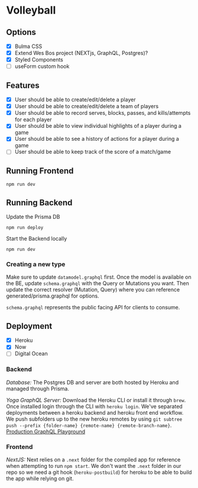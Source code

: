 # Volleyball

## Options
- [X] Bulma CSS
- [X] Extend Wes Bos project (NEXTjs, GraphQL, Postgres)?
- [X] Styled Components
- [ ] useForm custom hook

## Features
- [X] User should be able to create/edit/delete a player
- [X] User should be able to create/edit/delete a team of players
- [X] User should be able to record serves, blocks, passes, and kills/attempts for each player
- [X] User should be able to view individual highlights of a player during a game
- [X] User should be able to see a history of actions for a player during a game
- [ ] User should be able to keep track of the score of a match/game

## Running Frontend
```
npm run dev
```

## Running Backend
Update the Prisma DB 
```
npm run deploy
```
Start the Backend locally 
```
npm run dev
```

### Creating a new type
Make sure to update ```datamodel.graphql``` first. Once the model is available on the BE, update ```schema.graphql``` with the Query or Mutations you want. Then update the correct resolver (Mutation, Query) where you can reference generated/prisma.graphql for options.

```schema.graphql``` represents the public facing API for clients to consume.

## Deployment
- [X] Heroku
- [X] Now
- [ ] Digital Ocean

### Backend
*Database:* The Postgres DB and server are both hosted by Heroku and managed through Prisma. 

*Yoga GraphQL Server:* Download the Heroku CLI or install it through `brew`. Once installed login through the CLI with `heroku login`. We've separated deployments between a heroku backend and heroku front end workflow. We push subfolders up to the new heroku remotes by using `git subtree push --prefix {folder-name} {remote-name} {remote-branch-name}`.
[Production GraphQL Playground](https://stat-track-yoga-prod.herokuapp.com)

### Frontend
*NextJS:* Next relies on a `.next` folder for the compiled app for reference when attempting to run `npm start`. We don't want the `.next` folder in our repo so we need a git hook (`heroku-postbuild`) for heroku to be able to build the app while relying on git.
